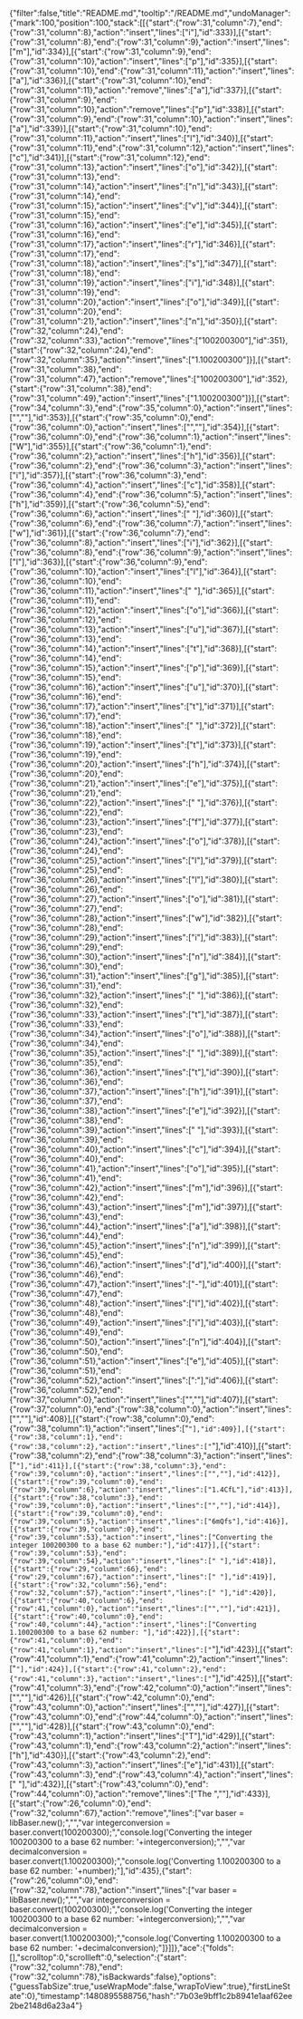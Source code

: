 {"filter":false,"title":"README.md","tooltip":"/README.md","undoManager":{"mark":100,"position":100,"stack":[[{"start":{"row":31,"column":7},"end":{"row":31,"column":8},"action":"insert","lines":["i"],"id":333}],[{"start":{"row":31,"column":8},"end":{"row":31,"column":9},"action":"insert","lines":["m"],"id":334}],[{"start":{"row":31,"column":9},"end":{"row":31,"column":10},"action":"insert","lines":["p"],"id":335}],[{"start":{"row":31,"column":10},"end":{"row":31,"column":11},"action":"insert","lines":["a"],"id":336}],[{"start":{"row":31,"column":10},"end":{"row":31,"column":11},"action":"remove","lines":["a"],"id":337}],[{"start":{"row":31,"column":9},"end":{"row":31,"column":10},"action":"remove","lines":["p"],"id":338}],[{"start":{"row":31,"column":9},"end":{"row":31,"column":10},"action":"insert","lines":["a"],"id":339}],[{"start":{"row":31,"column":10},"end":{"row":31,"column":11},"action":"insert","lines":["l"],"id":340}],[{"start":{"row":31,"column":11},"end":{"row":31,"column":12},"action":"insert","lines":["c"],"id":341}],[{"start":{"row":31,"column":12},"end":{"row":31,"column":13},"action":"insert","lines":["o"],"id":342}],[{"start":{"row":31,"column":13},"end":{"row":31,"column":14},"action":"insert","lines":["n"],"id":343}],[{"start":{"row":31,"column":14},"end":{"row":31,"column":15},"action":"insert","lines":["v"],"id":344}],[{"start":{"row":31,"column":15},"end":{"row":31,"column":16},"action":"insert","lines":["e"],"id":345}],[{"start":{"row":31,"column":16},"end":{"row":31,"column":17},"action":"insert","lines":["r"],"id":346}],[{"start":{"row":31,"column":17},"end":{"row":31,"column":18},"action":"insert","lines":["s"],"id":347}],[{"start":{"row":31,"column":18},"end":{"row":31,"column":19},"action":"insert","lines":["i"],"id":348}],[{"start":{"row":31,"column":19},"end":{"row":31,"column":20},"action":"insert","lines":["o"],"id":349}],[{"start":{"row":31,"column":20},"end":{"row":31,"column":21},"action":"insert","lines":["n"],"id":350}],[{"start":{"row":32,"column":24},"end":{"row":32,"column":33},"action":"remove","lines":["100200300"],"id":351},{"start":{"row":32,"column":24},"end":{"row":32,"column":35},"action":"insert","lines":["1.100200300"]}],[{"start":{"row":31,"column":38},"end":{"row":31,"column":47},"action":"remove","lines":["100200300"],"id":352},{"start":{"row":31,"column":38},"end":{"row":31,"column":49},"action":"insert","lines":["1.100200300"]}],[{"start":{"row":34,"column":3},"end":{"row":35,"column":0},"action":"insert","lines":["",""],"id":353}],[{"start":{"row":35,"column":0},"end":{"row":36,"column":0},"action":"insert","lines":["",""],"id":354}],[{"start":{"row":36,"column":0},"end":{"row":36,"column":1},"action":"insert","lines":["W"],"id":355}],[{"start":{"row":36,"column":1},"end":{"row":36,"column":2},"action":"insert","lines":["h"],"id":356}],[{"start":{"row":36,"column":2},"end":{"row":36,"column":3},"action":"insert","lines":["i"],"id":357}],[{"start":{"row":36,"column":3},"end":{"row":36,"column":4},"action":"insert","lines":["c"],"id":358}],[{"start":{"row":36,"column":4},"end":{"row":36,"column":5},"action":"insert","lines":["h"],"id":359}],[{"start":{"row":36,"column":5},"end":{"row":36,"column":6},"action":"insert","lines":[" "],"id":360}],[{"start":{"row":36,"column":6},"end":{"row":36,"column":7},"action":"insert","lines":["w"],"id":361}],[{"start":{"row":36,"column":7},"end":{"row":36,"column":8},"action":"insert","lines":["i"],"id":362}],[{"start":{"row":36,"column":8},"end":{"row":36,"column":9},"action":"insert","lines":["l"],"id":363}],[{"start":{"row":36,"column":9},"end":{"row":36,"column":10},"action":"insert","lines":["l"],"id":364}],[{"start":{"row":36,"column":10},"end":{"row":36,"column":11},"action":"insert","lines":[" "],"id":365}],[{"start":{"row":36,"column":11},"end":{"row":36,"column":12},"action":"insert","lines":["o"],"id":366}],[{"start":{"row":36,"column":12},"end":{"row":36,"column":13},"action":"insert","lines":["u"],"id":367}],[{"start":{"row":36,"column":13},"end":{"row":36,"column":14},"action":"insert","lines":["t"],"id":368}],[{"start":{"row":36,"column":14},"end":{"row":36,"column":15},"action":"insert","lines":["p"],"id":369}],[{"start":{"row":36,"column":15},"end":{"row":36,"column":16},"action":"insert","lines":["u"],"id":370}],[{"start":{"row":36,"column":16},"end":{"row":36,"column":17},"action":"insert","lines":["t"],"id":371}],[{"start":{"row":36,"column":17},"end":{"row":36,"column":18},"action":"insert","lines":[" "],"id":372}],[{"start":{"row":36,"column":18},"end":{"row":36,"column":19},"action":"insert","lines":["t"],"id":373}],[{"start":{"row":36,"column":19},"end":{"row":36,"column":20},"action":"insert","lines":["h"],"id":374}],[{"start":{"row":36,"column":20},"end":{"row":36,"column":21},"action":"insert","lines":["e"],"id":375}],[{"start":{"row":36,"column":21},"end":{"row":36,"column":22},"action":"insert","lines":[" "],"id":376}],[{"start":{"row":36,"column":22},"end":{"row":36,"column":23},"action":"insert","lines":["f"],"id":377}],[{"start":{"row":36,"column":23},"end":{"row":36,"column":24},"action":"insert","lines":["o"],"id":378}],[{"start":{"row":36,"column":24},"end":{"row":36,"column":25},"action":"insert","lines":["l"],"id":379}],[{"start":{"row":36,"column":25},"end":{"row":36,"column":26},"action":"insert","lines":["l"],"id":380}],[{"start":{"row":36,"column":26},"end":{"row":36,"column":27},"action":"insert","lines":["o"],"id":381}],[{"start":{"row":36,"column":27},"end":{"row":36,"column":28},"action":"insert","lines":["w"],"id":382}],[{"start":{"row":36,"column":28},"end":{"row":36,"column":29},"action":"insert","lines":["i"],"id":383}],[{"start":{"row":36,"column":29},"end":{"row":36,"column":30},"action":"insert","lines":["n"],"id":384}],[{"start":{"row":36,"column":30},"end":{"row":36,"column":31},"action":"insert","lines":["g"],"id":385}],[{"start":{"row":36,"column":31},"end":{"row":36,"column":32},"action":"insert","lines":[" "],"id":386}],[{"start":{"row":36,"column":32},"end":{"row":36,"column":33},"action":"insert","lines":["t"],"id":387}],[{"start":{"row":36,"column":33},"end":{"row":36,"column":34},"action":"insert","lines":["o"],"id":388}],[{"start":{"row":36,"column":34},"end":{"row":36,"column":35},"action":"insert","lines":[" "],"id":389}],[{"start":{"row":36,"column":35},"end":{"row":36,"column":36},"action":"insert","lines":["t"],"id":390}],[{"start":{"row":36,"column":36},"end":{"row":36,"column":37},"action":"insert","lines":["h"],"id":391}],[{"start":{"row":36,"column":37},"end":{"row":36,"column":38},"action":"insert","lines":["e"],"id":392}],[{"start":{"row":36,"column":38},"end":{"row":36,"column":39},"action":"insert","lines":[" "],"id":393}],[{"start":{"row":36,"column":39},"end":{"row":36,"column":40},"action":"insert","lines":["c"],"id":394}],[{"start":{"row":36,"column":40},"end":{"row":36,"column":41},"action":"insert","lines":["o"],"id":395}],[{"start":{"row":36,"column":41},"end":{"row":36,"column":42},"action":"insert","lines":["m"],"id":396}],[{"start":{"row":36,"column":42},"end":{"row":36,"column":43},"action":"insert","lines":["m"],"id":397}],[{"start":{"row":36,"column":43},"end":{"row":36,"column":44},"action":"insert","lines":["a"],"id":398}],[{"start":{"row":36,"column":44},"end":{"row":36,"column":45},"action":"insert","lines":["n"],"id":399}],[{"start":{"row":36,"column":45},"end":{"row":36,"column":46},"action":"insert","lines":["d"],"id":400}],[{"start":{"row":36,"column":46},"end":{"row":36,"column":47},"action":"insert","lines":["-"],"id":401}],[{"start":{"row":36,"column":47},"end":{"row":36,"column":48},"action":"insert","lines":["l"],"id":402}],[{"start":{"row":36,"column":48},"end":{"row":36,"column":49},"action":"insert","lines":["i"],"id":403}],[{"start":{"row":36,"column":49},"end":{"row":36,"column":50},"action":"insert","lines":["n"],"id":404}],[{"start":{"row":36,"column":50},"end":{"row":36,"column":51},"action":"insert","lines":["e"],"id":405}],[{"start":{"row":36,"column":51},"end":{"row":36,"column":52},"action":"insert","lines":[":"],"id":406}],[{"start":{"row":36,"column":52},"end":{"row":37,"column":0},"action":"insert","lines":["",""],"id":407}],[{"start":{"row":37,"column":0},"end":{"row":38,"column":0},"action":"insert","lines":["",""],"id":408}],[{"start":{"row":38,"column":0},"end":{"row":38,"column":1},"action":"insert","lines":["`"],"id":409}],[{"start":{"row":38,"column":1},"end":{"row":38,"column":2},"action":"insert","lines":["`"],"id":410}],[{"start":{"row":38,"column":2},"end":{"row":38,"column":3},"action":"insert","lines":["`"],"id":411}],[{"start":{"row":38,"column":3},"end":{"row":39,"column":0},"action":"insert","lines":["",""],"id":412}],[{"start":{"row":39,"column":0},"end":{"row":39,"column":6},"action":"insert","lines":["1.4CfL"],"id":413}],[{"start":{"row":38,"column":3},"end":{"row":39,"column":0},"action":"insert","lines":["",""],"id":414}],[{"start":{"row":39,"column":0},"end":{"row":39,"column":5},"action":"insert","lines":["6mQfs"],"id":416}],[{"start":{"row":39,"column":0},"end":{"row":39,"column":53},"action":"insert","lines":["Converting the integer 100200300 to a base 62 number:"],"id":417}],[{"start":{"row":39,"column":53},"end":{"row":39,"column":54},"action":"insert","lines":[" "],"id":418}],[{"start":{"row":29,"column":66},"end":{"row":29,"column":67},"action":"insert","lines":[" "],"id":419}],[{"start":{"row":32,"column":56},"end":{"row":32,"column":57},"action":"insert","lines":[" "],"id":420}],[{"start":{"row":40,"column":6},"end":{"row":41,"column":0},"action":"insert","lines":["",""],"id":421}],[{"start":{"row":40,"column":0},"end":{"row":40,"column":44},"action":"insert","lines":["Converting 1.100200300 to a base 62 number: "],"id":422}],[{"start":{"row":41,"column":0},"end":{"row":41,"column":1},"action":"insert","lines":["`"],"id":423}],[{"start":{"row":41,"column":1},"end":{"row":41,"column":2},"action":"insert","lines":["`"],"id":424}],[{"start":{"row":41,"column":2},"end":{"row":41,"column":3},"action":"insert","lines":["`"],"id":425}],[{"start":{"row":41,"column":3},"end":{"row":42,"column":0},"action":"insert","lines":["",""],"id":426}],[{"start":{"row":42,"column":0},"end":{"row":43,"column":0},"action":"insert","lines":["",""],"id":427}],[{"start":{"row":43,"column":0},"end":{"row":44,"column":0},"action":"insert","lines":["",""],"id":428}],[{"start":{"row":43,"column":0},"end":{"row":43,"column":1},"action":"insert","lines":["T"],"id":429}],[{"start":{"row":43,"column":1},"end":{"row":43,"column":2},"action":"insert","lines":["h"],"id":430}],[{"start":{"row":43,"column":2},"end":{"row":43,"column":3},"action":"insert","lines":["e"],"id":431}],[{"start":{"row":43,"column":3},"end":{"row":43,"column":4},"action":"insert","lines":[" "],"id":432}],[{"start":{"row":43,"column":0},"end":{"row":44,"column":0},"action":"remove","lines":["The ",""],"id":433}],[{"start":{"row":26,"column":0},"end":{"row":32,"column":67},"action":"remove","lines":["var baser = libBaser.new();","","var integerconversion = baser.convert(100200300);","console.log('Converting the integer 100200300 to a base 62 number: '+integerconversion);","","var decimalconversion = baser.convert(1.100200300);","console.log('Converting 1.100200300 to a base 62 number: '+number);"],"id":435},{"start":{"row":26,"column":0},"end":{"row":32,"column":78},"action":"insert","lines":["var baser = libBaser.new();","","var integerconversion = baser.convert(100200300);","console.log('Converting the integer 100200300 to a base 62 number: '+integerconversion);","","var decimalconversion = baser.convert(1.100200300);","console.log('Converting 1.100200300 to a base 62 number: '+decimalconversion);"]}]]},"ace":{"folds":[],"scrolltop":0,"scrollleft":0,"selection":{"start":{"row":32,"column":78},"end":{"row":32,"column":78},"isBackwards":false},"options":{"guessTabSize":true,"useWrapMode":false,"wrapToView":true},"firstLineState":0},"timestamp":1480895588756,"hash":"7b03e9bff1c2b8941e1aaf62ee2be2148d6a23a4"}